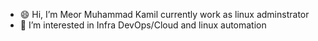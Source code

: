 - 😄 Hi, I’m Meor Muhammad Kamil currently work as linux adminstrator
- 🤔 I’m interested in Infra DevOps/Cloud and linux automation

<!---
meorkamil/meorkamil is a ✨ special ✨ repository because its `README.md` (this file) appears on your GitHub profile.
You can click the Preview link to take a look at your changes.
--->
